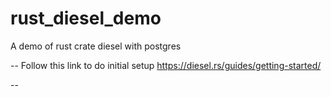 # rust_diesel_demo
A demo of rust crate diesel with postgres

--
Follow this link to do initial setup
https://diesel.rs/guides/getting-started/

--
